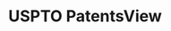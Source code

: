 ---
layout: default
bigquery: https://console.cloud.google.com/bigquery?p=patents-public-data&d=patentsview&page=dataset
citation: Attribution should be given to PatentsView for use, distribution, or derivative
  works.
code: https://github.com/CSSIP-AIR/PatentsView-Code-Snippets/
contributors: USPTO
cost: None
description: 'PatentsView includes US patent data including raw data (summaries, applications,
  pregrant applications), disambugations of inventors and assignees, and inventor
  gender estimates.  Also foreign priority data, # of figures and sheets, and government
  interest statements.'
documentation: https://patentsview.org/query/builder-faqs
last_edit: 04/10/2022, 11:39:59
location: https://patentsview.org/
maintained_by: USPTO
record_creation_timestamp: 12/2/2020 17:20:46
schema_fields:
- uuid
- main_group
- type
- gi_statement
- name
- subgroup
- disamb_inventor_id_20200929
- subcategory_id
- lawyer_id
- relkind
- longitude
- _371_date
- field_title
- inventor_id
- rawlocation_id
- latin_name
- field_id
- state
- rawinventor_id
- level_three
- lapse_of_patent
- length
- section_id
- rule_47
- county
- disamb_inventor_id_20191231
- deceased
- latlong
- num_claims
- series_code
- section
- category_id
- reldocno
- location_id
- disamb_inventor_id_20201229
- applicant_type
- classification_value
- doctype
- f371_date
- disamb_inventor_id_20200331
- term_grant
- num_figures
- ipc_class
- disamb_assignee_id_20190312
- patent_id
- disamb_inventor_id_20171003
- disamb_inventor_id_20170307
- disamb_inventor_id_20190312
- subsection_id
- male_flag
- abstract
- male
- disamb_assignee_id_20200929
- lname
- status
- level_one
- classification_status
- rawassignee_id
- num
- sequence
- doc_type
- country_transformed
- group
- disamb_inventor_id_20190820
- symbol_position
- disamb_assignee_id_20190820
- disamb_assignee_id_20181127
- state_fips
- fname
- application_id
- filename
- organization
- disamb_assignee_id_20191008
- _102_date
- exemplary
- dependent
- designation
- id
- title
- disamb_assignee_id_20191231
- rel_id
- subgroup_id
- disamb_inventor_id_20200630
- variety
- term_disclaimer
- num_sheets
- subclass
- number
- latitude
- f102_date
- kind
- classification_data_source
- citation_id
- group_id
- category
- action_date
- subclass_id
- disamb_inventor_id_20191008
- mainclass_id
- text
- disamb_assignee_id_20200630
- organization_id
- name_first
- disamb_inventor_id_20180528
- level_two
- role
- ipc_version_indicator
- city
- disamb_inventor_id_20181127
- disamb_inventor_id_20171226
- name_last
- disamb_inventor_id_20170808
- disclaimer_date
- county_fips
- term_extension
- publication_number
- date
- assignee_id
- sector_title
- contract_award_number
- disamb_assignee_id_20200331
- attribution_status
- withdrawn
- classification_level
- country
shortname: patentsview
tags:
- disambiguation
- United States
- gender
terms_of_use: Creative Commons Attribution 4.0 International License.
timeframe: 1963-1999
title: USPTO PatentsView
uuid: cf1780b1-e265-4e49-8d1d-83b9cfe0fd9a
---